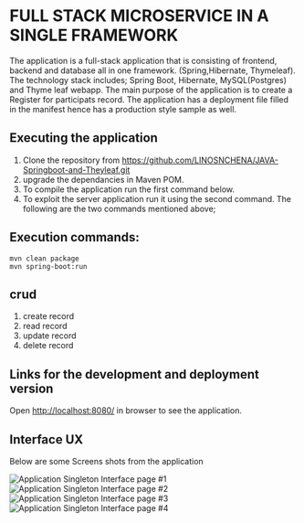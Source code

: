 # FULL STACK MICROSERVICE IN A SINGLE FRAMEWORK 

The application is a full-stack application that is consisting of frontend, backend and database all in one framework. (Spring,Hibernate, Thymeleaf). The technology stack includes; Spring Boot, Hibernate, MySQL(Postgres) and Thyme leaf webapp.  The main purpose of the application is to create a Register for participats record. The application has a deployment file filled in the manifest hence has a production style sample as well.

## Executing the application

1. Clone the repository from https://github.com/LINOSNCHENA/JAVA-Springboot-and-Theyleaf.git
2. upgrade the dependancies in Maven POM.
3. To compile the application run the first command below.
4. To exploit the server application run it using the second command. The following are the two commands mentioned above;

## Execution commands:  
```
mvn clean package
mvn spring-boot:run

```

## crud
1. create record
2. read record
3. update record
4. delete record

## Links for the development and deployment version

Open [http://localhost:8080/](http://localhost:8080/) in browser to see the application.

## Interface UX

 Below are some Screens shots from the application

![ Application Singleton Interface page #1 ](https://github.com/LINOSNCHENA/JAVA-Springboot-and-Theyleaf/blob/master/pemba/monze%20(1).png)
![ Application Singleton Interface page #2 ](https://github.com/LINOSNCHENA/JAVA-Springboot-and-Theyleaf/blob/master/pemba/monze%20(3).png)
![ Application Singleton Interface page #3 ](https://github.com/LINOSNCHENA/JAVA-Springboot-and-Theyleaf/blob/master/pemba/monze%20(4).png)
![ Application Singleton Interface page #4 ](https://github.com/LINOSNCHENA/JAVA-Springboot-and-Theyleaf/blob/master/pemba/monze%20(5).png)
